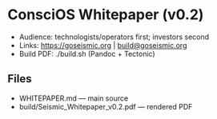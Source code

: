 # ConsciOS Whitepaper (v0.2)

- Audience: technologists/operators first; investors second
- Links: https://goseismic.org | build@goseismic.org
- Build PDF: ./build.sh (Pandoc + Tectonic)

## Files
- WHITEPAPER.md — main source
- build/Seismic_Whitepaper_v0.2.pdf — rendered PDF
